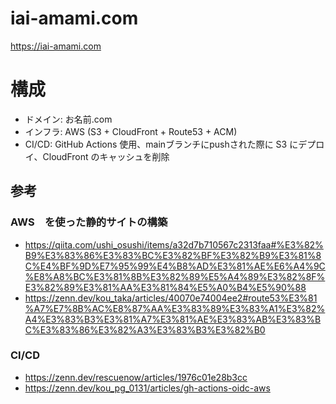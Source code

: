 # iai-amami.com
https://iai-amami.com

# 構成
- ドメイン: お名前.com
- インフラ: AWS (S3 + CloudFront + Route53 + ACM)
- CI/CD: GitHub Actions 使用、mainブランチにpushされた際に S3 にデプロイ、CloudFront のキャッシュを削除

## 参考
### AWS　を使った静的サイトの構築
- https://qiita.com/ushi_osushi/items/a32d7b710567c2313faa#%E3%82%B9%E3%83%86%E3%83%BC%E3%82%BF%E3%82%B9%E3%81%8C%E4%BF%9D%E7%95%99%E4%B8%AD%E3%81%AE%E6%A4%9C%E8%A8%BC%E3%81%8B%E3%82%89%E5%A4%89%E3%82%8F%E3%82%89%E3%81%AA%E3%81%84%E5%A0%B4%E5%90%88
- https://zenn.dev/kou_taka/articles/40070e74004ee2#route53%E3%81%A7%E7%8B%AC%E8%87%AA%E3%83%89%E3%83%A1%E3%82%A4%E3%83%B3%E3%81%A7%E3%81%AE%E3%83%AB%E3%83%BC%E3%83%86%E3%82%A3%E3%83%B3%E3%82%B0

### CI/CD
- https://zenn.dev/rescuenow/articles/1976c01e28b3cc
- https://zenn.dev/kou_pg_0131/articles/gh-actions-oidc-aws